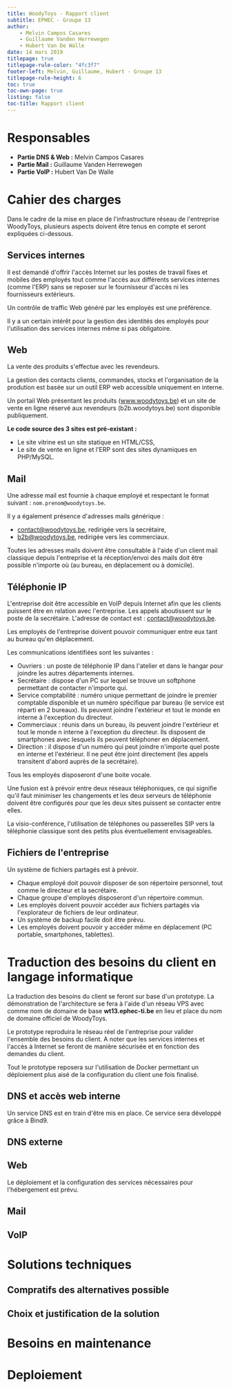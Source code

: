```yaml
---
title: WoodyToys - Rapport client
subtitle: EPHEC - Groupe 13
author: 
    - Melvin Campos Casares
    - Guillaume Vanden Herrewegen
    - Hubert Van De Walle
date: 14 mars 2019
titlepage: true
titlepage-rule-color: "4fc3f7"
footer-left: Melvin, Guillaume, Hubert - Groupe 13
titlepage-rule-height: 6
toc: true
toc-own-page: true
listing: false
toc-title: Rapport client
---
```


# Responsables

- **Partie DNS & Web :** Melvin Campos Casares
- **Partie Mail :** Guillaume Vanden Herrewegen
- **Partie VoIP :** Hubert Van De Walle

# Cahier des charges

Dans le cadre de la mise en place de l'infrastructure réseau de l'entreprise WoodyToys, plusieurs aspects doivent être tenus en compte et seront expliquées ci-dessous.

## Services internes

Il est demandé d'offrir l'accès Internet sur les postes de travail fixes et mobiles des employés tout comme l'accès aux différents services internes (comme l'ERP) sans se reposer sur le fournisseur d'accès ni les fournisseurs extérieurs.

Un contrôle de traffic Web généré par les employés est une préférence.

Il y a un certain intérêt pour la gestion des identités des employés pour l'utilisation des services internes même si pas obligatoire.

## Web

La vente des produits s'effectue avec les revendeurs.

La gestion des contacts clients, commandes, stocks et l'organisation de la prodution est basée sur un outil ERP web accessible uniquement en interne.

Un portail Web présentant les produits (www.woodytoys.be) et un site de vente en ligne réservé aux revendeurs (b2b.woodytoys.be) sont disponible publiquement.

**Le code source des 3 sites est pré-existant :**

- Le site vitrine est un site statique en HTML/CSS,
- Le site de vente en ligne et l'ERP sont des sites dynamiques en PHP/MySQL.

## Mail

Une adresse mail est fournie à chaque employé et respectant le format suivant : `nom.prenom@woodytoys.be`.

Il y a également présence d'adresses mails générique :

- contact@woodytoys.be, redirigée vers la secrétaire,
- b2b@woodytoys.be, redirigée vers les commerciaux.

Toutes les adresses mails doivent être consultable à l'aide d'un client mail classique depuis l'entreprise et la réception/envoi des mails doit être possible n'importe où (au bureau, en déplacement ou à domicile).

## Téléphonie IP

L'entreprise doit être accessible en VoIP depuis Internet afin que les clients puissent être en relation avec l'entreprise. Les appels aboutissent sur le poste de la secrétaire.
L'adresse de contact est : contact@woodytoys.be.

Les employés de l'entreprise doivent pouvoir communiquer entre eux tant au bureau qu'en déplacement.

Les communications identifiées sont les suivantes :

- Ouvriers : un poste de téléphonie IP dans l'atelier et dans le hangar pour joindre les autres départements internes.
- Secrétaire : dispose d'un PC sur lequel se trouve un softphone permettant de contacter n'importe qui.
- Service comptabilité : numéro unique permettant de joindre le premier comptable disponible et un numéro spécifique par bureau (le service est réparti en 2 bureaux). Ils peuvent joindre l'extérieur et tout le monde en interne à l'exception du directeur.
- Commerciaux : réunis dans un bureau, ils peuvent joindre l'extérieur et tout le monde n interne à l'exception du directeur. Ils disposent de smartphones avec lesquels ils peuvent téléphoner en déplacement.
- Direction : il dispose d'un numéro qui peut joindre n'importe quel poste en interne et l'extérieur. Il ne peut être joint directement (les appels transitent d'abord auprès de la secrétaire).

Tous les employés disposeront d'une boite vocale.

Une fusion est à prévoir entre deux réseaux téléphoniques, ce qui signifie qu'il faut minimiser les changements et les deux serveurs de téléphonie doivent être configurés pour que les deux sites puissent se contacter entre elles.

La visio-conférence, l'utilisation de téléphones ou passerelles SIP vers la téléphonie classique sont des petits plus éventuellement envisageables.

## Fichiers de l'entreprise

Un système de fichiers partagés est à prévoir.

- Chaque employé doit pouvoir disposer de son répertoire personnel, tout comme le directeur et la secrétaire.
- Chaque groupe d'employés disposeront d'un répertoire commun.
- Les employés doivent pouvoir accéder aux fichiers partagés via l'explorateur de fichiers de leur ordinateur.
- Un système de backup facile doit être prévu.
- Les employés doivent pouvoir y accéder même en déplacement (PC portable, smartphones, tablettes).

# Traduction des besoins du client en langage informatique

La traduction des besoins du client se feront sur base d'un prototype.
La démonstration de l'architecture se fera à l'aide d'un réseau VPS avec comme nom de domaine de base **wt13.ephec-ti.be** en lieu et place du nom de domaine officiel de WoodyToys.

Le prototype reproduira le réseau réel de l'entreprise pour valider l'ensemble des besoins du client.
A noter que les services internes et l'accès à Internet se feront de manière sécurisée et en fonction des demandes du client.

Tout le prototype reposera sur l'utilisation de Docker permettant un déploiement plus aisé de la configuration du client une fois finalisé.

## DNS et accès web interne

Un service DNS est en train d'être mis en place. Ce service sera développé grâce à Bind9.

## DNS externe

## Web

Le déploiement et la configuration des services nécessaires pour l'hébergement est prévu.

## Mail

## VoIP

# Solutions techniques

## Compratifs des alternatives possible

## Choix et justification de la solution

# Besoins en maintenance

# Deploiement
